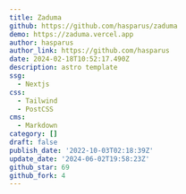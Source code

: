 ```yaml
---
title: Zaduma
github: https://github.com/hasparus/zaduma
demo: https://zaduma.vercel.app
author: hasparus
author_link: https://github.com/hasparus
date: 2024-02-18T10:52:17.490Z
description: astro template
ssg:
  - Nextjs
css:
  - Tailwind
  - PostCSS
cms:
  - Markdown
category: []
draft: false
publish_date: '2022-10-03T02:18:39Z'
update_date: '2024-06-02T19:58:23Z'
github_star: 69
github_fork: 4
---
```

